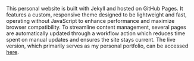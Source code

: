 This personal website is built with Jekyll and hosted on GitHub Pages. It features a custom, responsive theme designed to be lightweight and fast, operating without JavaScript to enhance performance and maximize browser compatibility. To streamline content management, several pages are automatically updated through a workflow action which reduces time spent on manual updates and ensures the site stays current. The live version, which primarily serves as my personal portfolio, can be accessed [here](https://matt-santos.github.io/index).